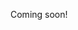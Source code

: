 Coming soon!

<!--

https://tuhdo.github.io/os01/

https://os.phil-opp.com/heap-allocation/?utm_source=Morning+Cup+of+Coding&utm_campaign=6dc21a162e-EMAIL_CAMPAIGN_2019_06_28_06_57&utm_medium=email&utm_term=0_56b5f64c5f-6dc21a162e-56806650

https://news.ycombinator.com/item?id=20394088

https://blog.regehr.org/archives/1676?utm_source=Morning+Cup+of+Coding&utm_campaign=6b70037b40-EMAIL_CAMPAIGN_2019_07_05_03_21&utm_medium=email&utm_term=0_56b5f64c5f-6b70037b40-56806650

https://news.ycombinator.com/item?id=20754592

-->
